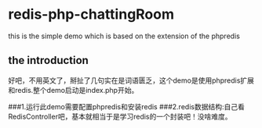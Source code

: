 # redis-php-chattingRoom
this is the simple demo which is based on the extension of the phpredis



## the introduction 
好吧，不用英文了，掰扯了几句实在是词语匮乏，这个demo是使用phpredis扩展和redis.整个demo启动是index.php开始。

###1.运行此demo需要配置phpredis和安装redis
###2.redis数据结构:自己看RedisController吧，基本就相当于是学习redis的一个封装吧！没啥难度。
